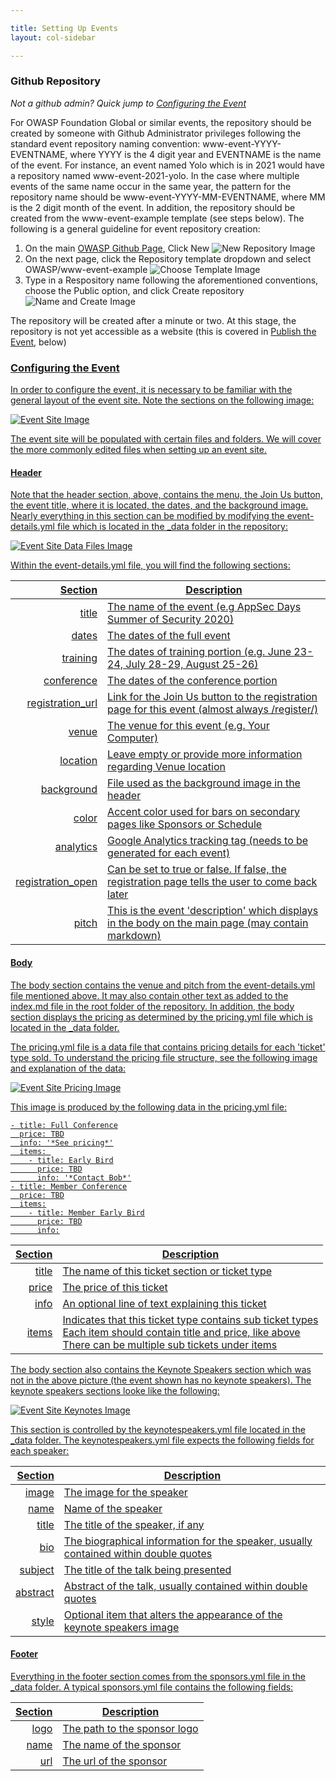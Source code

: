 ```yaml
---

title: Setting Up Events
layout: col-sidebar

---
```


### Github Repository 

*Not a github admin?  Quick jump to [Configuring the Event](#configureevent)*

For OWASP Foundation Global or similar events, the repository should be created by someone with Github Administrator privileges following the standard event repository naming convention: www-event-YYYY-EVENTNAME, where YYYY is the 4 digit year and EVENTNAME is the name of the event.  For instance, an event named Yolo which is in 2021 would have a repository named www-event-2021-yolo.  In the case where multiple events of the same name occur in the same year, the pattern for the repository name should be www-event-YYYY-MM-EVENTNAME, where MM is the 2 digit month of the event. In addition, the repository should be created from the www-event-example template (see steps below).  The following is a general guideline for event repository creation:

1. On the main [OWASP Github Page](https://github.com/owasp/), Click New
   ![New Repository Image](/www-policy/assets/images/event_site_setup_new_repo.png)
2. On the next page, click the Repository template dropdown and select OWASP/www-event-example
   ![Choose Template Image](/www-policy/assets/images/event_site_setup_template.png)
3. Type in a Respository name following the aforementioned conventions, choose the Public option, and click Create repository
   ![Name and Create Image](/www-policy/assets/images/event_site_setup_name_create.png)

The repository will be created after a minute or two.  At this stage, the repository is not yet accessible as a website (this is covered in [Publish the Event](#publishevent), below) 

<a href='' id='configureevent'>

### Configuring the Event

In order to configure the event, it is necessary to be familiar with the general layout of the event site. Note the sections on the following image:

![Event Site Image](/www-policy/assets/images/event_site_setup_layout.png)

The event site will be populated with certain files and folders. We will cover the more commonly edited files when setting up an event site.

#### Header

Note that the header section, above, contains the menu, the Join Us button, the event title, where it is located, the dates, and the background image.  Nearly everything in this section can be modified by modifying the event-details.yml file which is located in the _data folder in the repository:

![Event Site Data Files Image](/www-policy/assets/images/event_site_setup_data_files.png)

Within the event-details.yml file, you will find the following sections:

| Section | Description |
| -----: | --- |
| title | The name of the event (e.g AppSec Days Summer of Security 2020) |
| dates | The dates of the full event |
| training | The dates of training portion (e.g. June 23-24, July 28-29, August 25-26) |
| conference | The dates of the conference portion |
| registration_url | Link for the Join Us button to the registration page for this event (almost always /register/) |
| venue | The venue for this event (e.g. Your Computer) |
| location | Leave empty or provide more information regarding Venue location |
| background | File used as the background image in the header |
| color | Accent color used for bars on secondary pages like Sponsors or Schedule |
| analytics | Google Analytics tracking tag (needs to be generated for each event) |
| registration_open | Can be set to true or false.  If false, the registration page tells the user to come back later |
| pitch | This is the event 'description' which displays in the body on the main page (may contain markdown) |

#### Body

The body section contains the venue and pitch from the event-details.yml file mentioned above.  It may also contain other text as added to the index.md file in the root folder of the repository.  In addition, the body section displays the pricing as determined by the pricing.yml file which is located in the _data folder.

The pricing.yml file is a data file that contains pricing details for each 'ticket' type sold. To understand the pricing file structure, see the following image and explanation of the data:

![Event Site Pricing Image](/www-policy/assets/images/event_site_setup_pricing.png)

This image is produced by the following data in the pricing.yml file:

```
- title: Full Conference
  price: TBD
  info: '*See pricing*'
  items: 
    - title: Early Bird
      price: TBD
      info: '*Contact Bob*'
- title: Member Conference
  price: TBD
  items:
    - title: Member Early Bird
      price: TBD
      info:
```

| Section | Description |
| -----: | --- |
| title | The name of this ticket section or ticket type |
| price | The price of this ticket |
| info | An optional line of text explaining this ticket |
| items | Indicates that this ticket type contains sub ticket types<br>Each item should contain title and price, like above <br> There can be multiple sub tickets under items |

The body section also contains the Keynote Speakers section which was not in the above picture (the event shown has no keynote speakers).  The keynote speakers sections looke like the following:

![Event Site Keynotes Image](/www-policy/assets/images/event_site_setup_keynotes.png)

This section is controlled by the keynotespeakers.yml file located in the _data folder.  The keynotespeakers.yml file expects the following fields for each speaker:

| Section | Description |
| ---: | --- |
| image | The image for the speaker |
| name | Name of the speaker |
| title | The title of the speaker, if any |
| bio | The biographical information for the speaker, usually contained within double quotes |
| subject | The title of the talk being presented |
| abstract | Abstract of the talk, usually contained within double quotes |
| style | Optional item that alters the appearance of the keynote speakers image |


#### Footer
Everything in the footer section comes from the sponsors.yml file in the _data folder.  A typical sponsors.yml file contains the following fields:

| Section | Description |
| ---: | --- |
| logo | The path to the sponsor logo |
| name | The name of the sponsor |
| url | The url of the sponsor |

